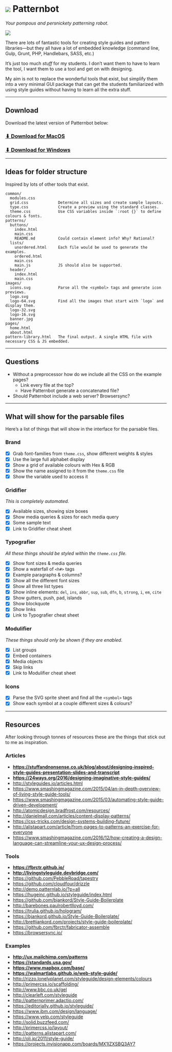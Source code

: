 # ![](.readme/patternbot-logo.png) Patternbot

*Your pompous and persnickety patterning robot.*

![](.readme/screenshot.png)

There are lots of fantastic tools for creating style guides and pattern libraries—but they all have a lot of embedded knowledge (command line, Gulp, Grunt, PHP, Handlebars, SASS, etc.)

It’s just too much *stuff* for my students. I don’t want them to have to learn the tool, I want them to use a tool and get on with designing.

My aim is not to replace the wonderful tools that exist, but simplify them into a very minimal GUI package that can get the students familiarized with using style guides without having to learn all the extra stuff.

---

## Download

Download the latest version of Patternbot below:

### [⬇ Download for MacOS](https://github.com/thomasjbradley/patternbot/releases/download/v1.3.0/Patternbot-1.3.0.dmg)
### [⬇ Download for Windows](https://github.com/thomasjbradley/patternbot/releases/download/v1.3.0/Patternbot-Setup-1.3.0.exe)

---

## Ideas for folder structure

Inspired by lots of other tools that exist.

```
common/
  modules.css
  grid.css             Determine all sizes and create sample layouts.
  type.css             Create a preview using the standard classes.
  theme.css            Use CSS variables inside `:root {}` to define colours & fonts.
patterns/
  buttons/
    index.html
    main.css
    README.md          Could contain element info? Why? Rational?
  lists/
    unordered.html     Each file would be used to generate the examples.
    ordered.html
    main.css
    main.js            JS should also be supported.
  header/
    index.html
    main.css
images/
  icons.svg            Parse all the <symbol> tags and generate icon previews.
  logo.svg
  logo-64.svg          Find all the images that start with `logo` and display them.
  logo-32.svg
  logo-16.svg
  banner.jpg
pages/
  home.html
  about.html
pattern-library.html   The final output. A single HTML file with necessary CSS & JS embedded.
```

---

## Questions

- Without a preprocessor how do we include all the CSS on the example pages?
  - Link every file at the top?
  - Have Patternbot generate a concatenated file?
- Should Patternbot include a web server? Browsersync?

---

## What will show for the parsable files

Here’s a list of things that will show in the interface for the parsable files.

### Brand

- [x] Grab font-families from `theme.css`, show different weights & styles
- [x] Use the large full alphabet display
- [x] Show a grid of available colours with Hex & RGB
- [x] Show the name assigned to it from the `theme.css` file
- [x] Show the variable used to access it

### Gridifier

*This is completely automated.*

- [x] Available sizes, showing size boxes
- [x] Show media queries & sizes for each media query
- [x] Some sample text
- [x] Link to Gridifier cheat sheet

### Typografier

*All these things should be styled within the `theme.css` file.*

- [x] Show font sizes & media queries
- [x] Show a waterfall of `<h#>` tags
- [x] Example paragraphs & columns?
- [x] Show all the different font sizes
- [x] Show all three list types
- [x] Show inline elements: `del`, `ins`, `abbr`, `sup`, `sub`, `dfn`, `b`, `strong`, `i`, `em`, `cite`
- [x] Show gutters, push, pad, islands
- [x] Show blockquote
- [x] Show links
- [x] Link to Typografier cheat sheet

### Modulifier

*These things should only be shown if they are enabled.*

- [x] List groups
- [x] Embed containers
- [x] Media objects
- [x] Skip links
- [x] Link to Modulifier cheat sheet

### Icons

- [x] Parse the SVG sprite sheet and find all the `<symbol>` tags
- [x] Show each symbol at a couple different sizes & colours?

---

## Resources

After looking through tonnes of resources these are the things that stick out to me as inspiration.

### Articles

- **https://stuffandnonsense.co.uk/blog/about/designing-inspired-style-guides-presentation-slides-and-transcript**
- **https://24ways.org/2016/designing-imaginative-style-guides/**
- http://styleguides.io/articles.html
- https://www.smashingmagazine.com/2015/04/an-in-depth-overview-of-living-style-guide-tools/
- https://www.smashingmagazine.com/2015/03/automating-style-guide-driven-development/
- http://atomicdesign.bradfrost.com/resources/
- http://danielmall.com/articles/content-display-patterns/
- https://css-tricks.com/design-systems-building-future/
- http://alistapart.com/article/from-pages-to-patterns-an-exercise-for-everyone
- https://www.smashingmagazine.com/2016/12/how-creating-a-design-language-can-streamline-your-ux-design-process/

### Tools

- **https://fbrctr.github.io/**
- **http://livingstyleguide.devbridge.com/**
- https://github.com/PebbleRoad/tapestry
- https://github.com/cloudfour/drizzle
- http://demo.patternlab.io/?p=all
- https://hugeinc.github.io/styleguide/index.html
- https://github.com/bjankord/Style-Guide-Boilerplate
- http://barebones.paulrobertlloyd.com/
- https://trulia.github.io/hologram/
- https://bjankord.github.io/Style-Guide-Boilerplate/
- http://brettjankord.com/projects/style-guide-boilerplate/
- https://github.com/fbrctr/fabricator-assemble
- https://browsersync.io/

### Examples

- **http://ux.mailchimp.com/patterns**
- **https://standards.usa.gov/**
- **https://www.mapbox.com/base/**
- **https://walmartlabs.github.io/web-style-guide/**
- http://rizzo.lonelyplanet.com/styleguide/design-elements/colours
- http://primercss.io/scaffolding/
- http://www.bbc.co.uk/gel
- http://clearleft.com/styleguide
- http://patternprimer.adactio.com/
- https://editorially.github.io/styleguide/
- https://www.ibm.com/design/language/
- https://www.yelp.com/styleguide
- http://solid.buzzfeed.com/
- http://primercss.io/layout/
- http://patterns.alistapart.com/
- http://oli.jp/2011/style-guide/
- https://projects.invisionapp.com/boards/MX1IZXSBQ3AY7
